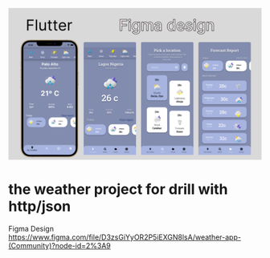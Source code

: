 ![Optional Text](/assets/images/markdown_image.png)

# the weather project for drill with http/json

Figma Design
https://www.figma.com/file/D3zsGiYyOR2P5iEXGN8lsA/weather-app-(Community)?node-id=2%3A9


